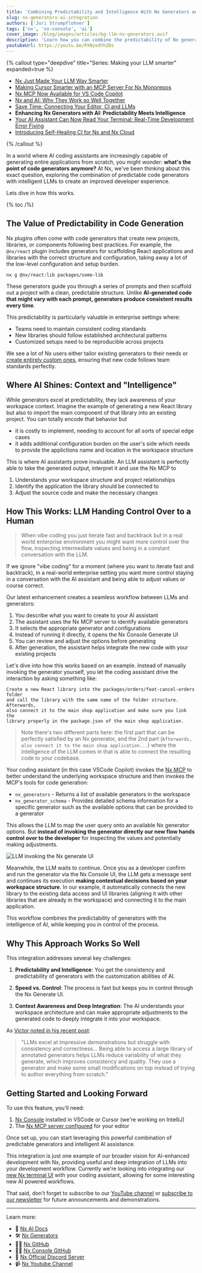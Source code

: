 ```yaml
---
title: 'Combining Predictability and Intelligence With Nx Generators and AI'
slug: nx-generators-ai-integration
authors: ['Juri Strumpflohner']
tags: ['nx', 'nx-console', 'ai']
cover_image: /blog/images/articles/bg-llm-nx-generators.avif
description: 'Learn how you can combine the predictability of Nx generators code generators with the intelligence of LLMs which are able to integrate them into your workspace specific context.'
youtubeUrl: https://youtu.be/PXNjedYhZDs
---
```


{% callout type="deepdive" title="Series: Making your LLM smarter" expanded=true %}

- [Nx Just Made Your LLM Way Smarter](/blog/nx-just-made-your-llm-smarter)
- [Making Cursor Smarter with an MCP Server For Nx Monorepos](/blog/nx-made-cursor-smarter)
- [Nx MCP Now Available for VS Code Copilot](/blog/nx-mcp-vscode-copilot)
- [Nx and AI: Why They Work so Well Together](/blog/nx-and-ai-why-they-work-together)
- [Save Time: Connecting Your Editor, CI and LLMs](/blog/nx-editor-ci-llm-integration)
- **Enhancing Nx Generators with AI: Predictability Meets Intelligence**
- [Your AI Assistant Can Now Read Your Terminal: Real-Time Development Error Fixing](/blog/nx-terminal-integration-ai)
- [Introducing Self-Healing CI for Nx and Nx Cloud](/blog/nx-self-healing-ci)

{% /callout %}

In a world where AI coding assistants are increasingly capable of generating entire applications from scratch, you might wonder: **what's the point of code generators anymore?** At Nx, we've been thinking about this exact question, exploring the combination of predictable code generators with intelligent LLMs to create an improved developer experience.

Lets dive in how this works.

{% toc /%}

## The Value of Predictability in Code Generation

Nx plugins often come with code generators that create new projects, libraries, or components following best practices. For example, the `@nx/react` plugin includes generators for scaffolding React applications and libraries with the correct structure and configuration, taking away a lot of the low-level configuration and setup burden.

```shell
nx g @nx/react:lib packages/some-lib
```

These generators guide you through a series of prompts and then scaffold out a project with a clean, predictable structure. Unlike **AI-generated code that might vary with each prompt, generators produce consistent results every time**.

This predictability is particularly valuable in enterprise settings where:

- Teams need to maintain consistent coding standards
- New libraries should follow established architectural patterns
- Customized setups need to be reproducible across projects

We see a lot of Nx users either tailor existing generators to their needs or [create entirely custom ones](/extending-nx/recipes/local-generators), ensuring that new code follows team standards perfectly.

## Where AI Shines: Context and "Intelligence"

While generators excel at predictability, they lack awareness of your workspace context. Imagine the example of generating a new React library but also to import the main component of that library into an existing project. You can totally encode that behavior but

- it is costly to implement, needing to account for all sorts of special edge cases
- it adds additional configuration burden on the user's side which needs to provide the applictions name and location in the workspace structure

This is where AI assistants prove invaluable. An LLM assistant is perfectly able to take the generated output, interpret it and use the Nx MCP to

1. Understands your workspace structure and project relationships
2. Identify the application the library should be connected to
3. Adjust the source code and make the necessary changes

## How This Works: LLM Handing Control Over to a Human

> When vibe coding you just iterate fast and backtrack but in a real world enterprise environment you might want more control over the flow, inspecting intermediate values and being in a constant conversation with the LLM.

If we ignore "vibe coding" for a moment (where you want to iterate fast and backtrack), in a real-world enterprise setting you want more control staying in a conversation with the AI assistant and being able to adjust values or course correct.

Our latest enhancement creates a seamless workflow between LLMs and generators:

1. You describe what you want to create to your AI assistant
2. The assistant uses the Nx MCP server to identify available generators
3. It selects the appropriate generator and configurations
4. Instead of running it directly, it opens the Nx Console Generate UI
5. You can review and adjust the options before generating
6. After generation, the assistant helps integrate the new code with your existing projects

Let's dive into how this works based on an example. Instead of manually invoking the generator yourself, you let the coding assistant drive the interaction by asking something like:

```plaintext
Create a new React library into the packages/orders/feat-cancel-orders folder
and call the library with the same name of the folder structure. Afterwards,
also connect it to the main shop application and make sure you link the
library properly in the package.json of the main shop application.
```

> Note there's two different parts here: the first part that can be perfectly satisfied by an Nx generator, and the 2nd part (`Afterwards, also connect it to the main shop application...`) where the intelligence of the LLM comes in that is able to connect the resulting code to your codebase.

Your coding assistant (in this case VSCode Copilot) invokes the [Nx MCP](/features/enhance-AI) to better understand the underlying workspace structure and then invokes the MCP's tools for code generation:

- `nx_generators` - Returns a list of available generators in the workspace
- `nx_generator_schema` - Provides detailed schema information for a specific generator such as the available options that can be provided to a generator

This allows the LLM to map the user query onto an available Nx generator options. But **instead of invoking the generator directly our new flow hands control over to the developer** for inspecting the values and potentially making adjustments.

![LLM invoking the Nx generate UI](/blog/images/articles/llm-nx-generate-ui.avif)

Meanwhile, the LLM waits to continue. Once you as a developer confirm and run the generator via the Nx Console UI, the LLM gets a message sent and continues its execution **making contextual decisions based on your workspace structure**. In our example, it automatically connects the new library to the existing data access and UI libraries (aligning it with other libraries that are already in the workspace) and connecting it to the main application.

This workflow combines the predictability of generators with the intelligence of AI, while keeping you in control of the process.

## Why This Approach Works So Well

This integration addresses several key challenges:

1. **Predictability and Intelligence**: You get the consistency and predictability of generators with the customization abilities of AI.

2. **Speed vs. Control**: The process is fast but keeps you in control through the Nx Generate UI.

3. **Context Awareness and Deep Integration**: The AI understands your workspace architecture and can make appropriate adjustments to the generated code to deeply integrate it into your workspace.

As [Victor noted in his recent post](/blog/nx-and-ai-why-they-work-together):

> "LLMs excel at impressive demonstrations but struggle with consistency and correctness... Being able to access a large library of annotated generators helps LLMs reduce variability of what they generate, which improves consistency and quality. They use a generator and make some small modifications on top instead of trying to author everything from scratch."

## Getting Started and Looking Forward

To use this feature, you'll need:

1. [Nx Console](/getting-started/editor-setup) installed in VSCode or Cursor (we're working on IntelliJ)
2. The [Nx MCP server configured](/features/enhance-AI) for your editor

Once set up, you can start leveraging this powerful combination of predictable generators and intelligent AI assistance.

This integration is just one example of our broader vision for AI-enhanced development with Nx, providing useful and deep integration of LLMs into your development workflow. Currently we're looking into integrating our [new Nx terminal UI](/blog/nx-21-terminal-ui) with your coding assistant, allowing for some interesting new AI powered workflows.

That said, don't forget to subscribe to our [YouTube channel](https://www.youtube.com/@nxdevtools) or [subscribe to our newsletter](https://go.nx.dev/nx-newsletter) for future announcements and demonstrations.

---

Learn more:

- 🧠 [Nx AI Docs](/features/enhance-AI)
- 🛠️ [Nx Generators](/features/generate-code)
- 👩‍💻 [Nx GitHub](https://github.com/nrwl/nx)
- 👩‍💻 [Nx Console GitHub](https://github.com/nrwl/nx-console)
- 💬 [Nx Official Discord Server](https://go.nx.dev/community)
- 📹 [Nx Youtube Channel](https://www.youtube.com/@nxdevtools)

